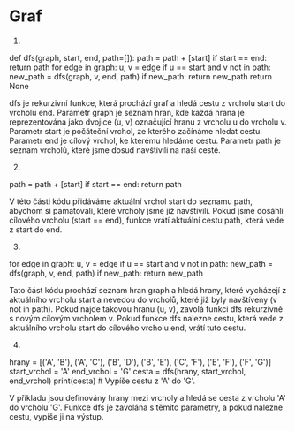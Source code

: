 # Graf
1.
def dfs(graph, start, end, path=[]):
    path = path + [start]
    if start == end:
        return path
    for edge in graph:
        u, v = edge
        if u == start and v not in path:
            new_path = dfs(graph, v, end, path)
            if new_path:
                return new_path
    return None
    
dfs je rekurzivní funkce, která prochází graf a hledá cestu z vrcholu start do vrcholu end.
Parametr graph je seznam hran, kde každá hrana je reprezentována jako dvojice (u, v) označující hranu z vrcholu u do vrcholu v.
Parametr start je počáteční vrchol, ze kterého začínáme hledat cestu.
Parametr end je cílový vrchol, ke kterému hledáme cestu.
Parametr path je seznam vrcholů, které jsme dosud navštívili na naší cestě.

2.
  path = path + [start]
  if start == end:
      return path

V této části kódu přidáváme aktuální vrchol start do seznamu path, abychom si pamatovali, které vrcholy jsme již navštívili.
Pokud jsme dosáhli cílového vrcholu (start == end), funkce vrátí aktuální cestu path, která vede z start do end.

3.
for edge in graph:
    u, v = edge
    if u == start and v not in path:
        new_path = dfs(graph, v, end, path)
        if new_path:
            return new_path

  Tato část kódu prochází seznam hran graph a hledá hrany, které vycházejí z aktuálního vrcholu start a nevedou do vrcholů, které již byly navštíveny (v not in path).
Pokud najde takovou hranu (u, v), zavolá funkci dfs rekurzivně s novým cílovým vrcholem v.
Pokud funkce dfs nalezne cestu, která vede z aktuálního vrcholu start do cílového vrcholu end, vrátí tuto cestu.

4.
hrany = [('A', 'B'), ('A', 'C'), ('B', 'D'), ('B', 'E'), ('C', 'F'), ('E', 'F'), ('F', 'G')]
start_vrchol = 'A'
end_vrchol = 'G'
cesta = dfs(hrany, start_vrchol, end_vrchol)
print(cesta)  # Vypíše cestu z 'A' do 'G'.

V příkladu jsou definovány hrany mezi vrcholy a hledá se cesta z vrcholu 'A' do vrcholu 'G'.
Funkce dfs je zavolána s těmito parametry, a pokud nalezne cestu, vypíše ji na výstup.
